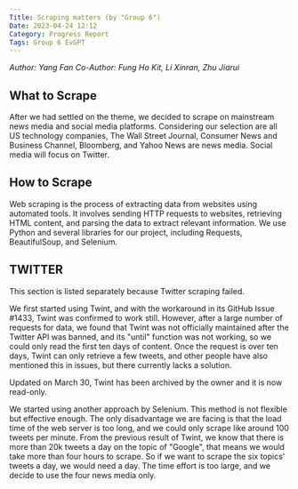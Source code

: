 ```yaml
---
Title: Scraping matters (by "Group 6")
Date: 2023-04-24 12:12
Category: Progress Report
Tags: Group 6 EvGPT
---
```


*Author: Yang Fan*
*Co-Author: Fung Ho Kit, Li Xinran, Zhu Jiarui*

## What to Scrape
After we had settled on the theme, we decided to scrape on mainstream news media and social media platforms. Considering our selection are all US technology companies, The Wall Street Journal, Consumer News and Business Channel, Bloomberg, and Yahoo News are news media. Social media will focus on Twitter.

## How to Scrape
Web scraping is the process of extracting data from websites using automated tools. It involves sending HTTP requests to websites, retrieving HTML content, and parsing the data to extract relevant information. We use Python and several libraries for our project, including Requests, BeautifulSoup, and Selenium.

## **TWITTER**
This section is listed separately because Twitter scraping failed.

We first started using Twint, and with the workaround in its GitHub Issue #1433, Twint was confirmed to work still.
However, after a large number of requests for data, we found that Twint was not officially maintained after the Twitter API was banned, and its "until" function was not working, so we could only read the first ten days of content. Once the request is over ten days, Twint can only retrieve a few tweets, and other people have also mentioned this in issues, but there currently lacks a solution.

Updated on March 30, Twint has been archived by the owner and it is now read-only.

We started using another approach by Selenium. This method is not flexible but effective enough. The only disadvantage we are facing is that the load time of the web server is too long, and we could only scrape like around 100 tweets per minute. From the previous result of Twint, we know that there is more than 20k tweets a day on the topic of "Google", that means we would take more than four hours to scrape. So if we want to scrape the six topics' tweets a day, we would need a day. The time effort is too large, and we decide to use the four news media only.
